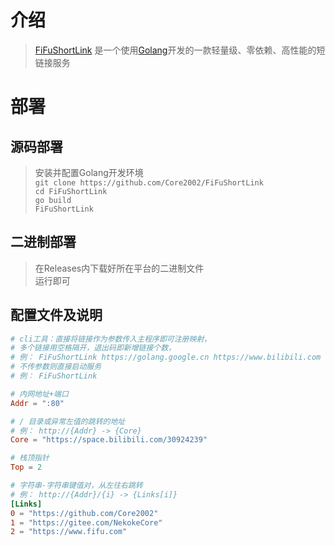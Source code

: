 # 介绍
> [FiFuShortLink](https://github.com/Core2002/FiFuShortLink) 是一个使用[Golang](https://golang.google.cn/)开发的一款轻量级、零依赖、高性能的短链接服务

# 部署
## 源码部署
> 安装并配置Golang开发环境  
> `git clone https://github.com/Core2002/FiFuShortLink`  
> `cd FiFuShortLink`  
> `go build`  
> `FiFuShortLink`  

## 二进制部署
> 在Releases内下载好所在平台的二进制文件  
> 运行即可

## 配置文件及说明
```toml
# cli工具：直接将链接作为参数传入主程序即可注册映射，
# 多个链接用空格隔开，退出码即新增链接个数，
# 例： FiFuShortLink https://golang.google.cn https://www.bilibili.com
# 不传参数则直接启动服务
# 例： FiFuShortLink

# 内网地址+端口
Addr = ":80"

# / 目录或异常左值的跳转的地址
# 例： http://{Addr} -> {Core}
Core = "https://space.bilibili.com/30924239"

# 栈顶指针
Top = 2

# 字符串-字符串键值对，从左往右跳转
# 例： http://{Addr}/{i} -> {Links[i]}
[Links]
0 = "https://github.com/Core2002"
1 = "https://gitee.com/NekokeCore"
2 = "https://www.fifu.com"
```